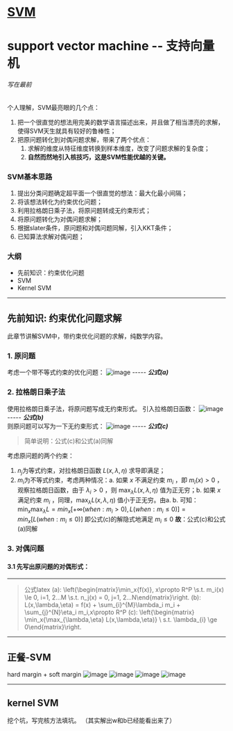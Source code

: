 # [SVM](https://github.com/iLovEing/notebook/issues/15)

# support vector machine -- 支持向量机
###### 写在最前
个人理解，SVM最亮眼的几个点：
1. 把一个很直觉的想法用完美的数学语言描述出来，并且做了相当漂亮的求解，使得SVM天生就具有较好的鲁棒性；
2. 把原问题转化到对偶问题求解，带来了两个优点：
    1. 求解的维度从特征维度转换到样本维度，改变了问题求解的复杂度；
    2. **自然而然地引入核技巧，这是SVM性能优越的关键。**

### SVM基本思路
1. 提出分类问题确定超平面一个很直觉的想法：最大化最小间隔；
2. 将该想法转化为约束优化问题；
3. 利用拉格朗日乘子法，将原问题转成无约束形式；
4. 将原问题转化为对偶问题求解；
5. 根据slater条件，原问题和对偶问题同解，引入KKT条件；
6. 已知算法求解对偶问题；


### 大纲
- 先前知识：约束优化问题
- SVM
- Kernel SVM


---

## 先前知识: 约束优化问题求解
此章节讲解SVM中，带约束优化问题的求解，纯数学内容。

### 1. 原问题
考虑一个带不等式约束的优化问题：
![image](https://github.com/iLovEing/notebook/assets/109459299/5f25c6bd-0f31-4037-aed9-8d3123f6167a)
----- ***公式(a)***

### 2. 拉格朗日乘子法
使用拉格朗日乘子法，将原问题写成无约束形式。
引入拉格朗日函数：
![image](https://github.com/iLovEing/notebook/assets/109459299/c69251f2-9229-4365-bf19-40bc7a229ed8)
----- ***公式(b)***  
则原问题可以写为一下无约束形式：
![image](https://github.com/iLovEing/notebook/assets/109459299/8859c77e-a0eb-4601-9743-f27cf4510a6a)
----- ***公式(c)***  
> 简单说明：公式(c)和公式(a)同解

考虑原问题的两个约束：
1. $n_{j}$为等式约束，对拉格朗日函数 $L(x,\lambda,\eta)$ 求导即满足；
2. $m_{i}$为不等式约束，考虑两种情况：a. 如果 $x$ 不满足约束 $m_{i}$ ，即 $m_{i}(x) > 0$ ，观察拉格朗日函数，由于 $\lambda_{i} > 0$ ，则 $\max_\lambda{L(x,\lambda,\eta)}$ 值为正无穷；b. 如果 $x$ 满足约束 $m_{i}$ ，同理，$\max_\lambda{L(x,\lambda,\eta)}$ 值小于正无穷。由a. b. 可知：  
$\min_x{\max_\lambda{L}} =  min_x{[+\infty (when: m_i > 0),  L(when: m_i \le  0)]} = min_x{[L(when: m_i \le  0)]}$
即公式(c)的解隐式地满足 $m_{i} \le  0$ 
**故**：公式(c)和公式(a)同解

### 3. 对偶问题
#### 3.1 先写出原问题的对偶形式：





---

> 公式latex
> (a): \left\{\begin{matrix}\min_x{f(x)}, x\propto R^P \\s.t. m_i(x) \le 0, i=1, 2...M \\s.t. n_j(x) = 0, j=1, 2...N\end{matrix}\right.
> (b): L(x,\lambda,\eta) = f(x) + \sum_{i}^{M}\lambda_i m_i + \sum_{j}^{N}\eta_i m_i,x\propto R^P
> (c): \left\{\begin{matrix} \min_x{\max_{\lambda,\eta} L(x,\lambda,\eta)}  \\ s.t. \lambda_{i} \ge 0\end{matrix}\right.

---

## 正餐-SVM
hard margin + soft margin
![image](https://user-images.githubusercontent.com/109459299/224754112-cb9ab30c-bf30-48c9-bd99-42f8fc0507e2.png)
![image](https://user-images.githubusercontent.com/109459299/224754320-02d30bfa-4c87-4e77-a527-292d0fc8f231.png)
![image](https://user-images.githubusercontent.com/109459299/224754413-50ca05e3-60df-4302-ad01-d4c4942c101e.png)
![image](https://user-images.githubusercontent.com/109459299/224754475-c1ea23b9-7a01-4662-b77c-e17a0b778704.png)





---

## kernel SVM

挖个坑，写完核方法填坑。
（其实解出w和b已经能看出来了）